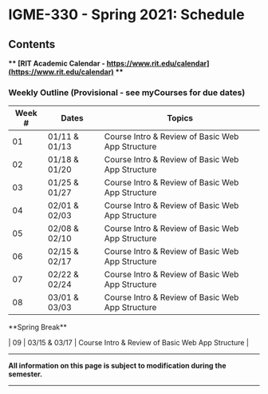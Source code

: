 # IGME-330 - Spring 2021: Schedule

## Contents

**\*\* [RIT Academic Calendar - https://www.rit.edu/calendar](https://www.rit.edu/calendar) \*\***

### Weekly Outline (Provisional  - see myCourses for due dates) 

| Week # | Dates | Topics |
| -------- | ------ | ---------- |
| 01 | 01/11 & 01/13 | Course Intro & Review of Basic Web App Structure |
| 02 | 01/18 & 01/20 | Course Intro & Review of Basic Web App Structure |
| 03 | 01/25 & 01/27 | Course Intro & Review of Basic Web App Structure |
| 04 | 02/01 & 02/03 | Course Intro & Review of Basic Web App Structure |
| 05 | 02/08 & 02/10 | Course Intro & Review of Basic Web App Structure |
| 06 | 02/15 & 02/17 | Course Intro & Review of Basic Web App Structure |
| 07 | 02/22 & 02/24 | Course Intro & Review of Basic Web App Structure |
| 08 | 03/01 & 03/03 | Course Intro & Review of Basic Web App Structure |

<td colspan=3>**Spring Break**</td>

| 09 | 03/15 & 03/17 | Course Intro & Review of Basic Web App Structure |

<!---
- [Week 01 (Aug 23) : Course Intro & Review of Basic Web App Structure](#week1)
- [Week 02 (Aug 30) : Intro to Canvas Drawing API & Periodic Functions/Algorithmic Botany](#week2)

<hr>

- [Week 03 (Fed 15) : IIFEs & Canvas Transformations](#week3)
- [Week 04 (Feb 22) : Project 1 Prototypes, Drawing Images & Blending Modes (Tues 2/23 - Recharge Day #1)](#week4)
- [Week 05 (Mar 01) : Sprites / ES6 Module Pattern](#week5)
- [Week 06 (Mar 08) : Intro to Web Audio](#week6)
- [Week 07 (Mar 15) : Finish Web Audio & Bitmap Manipulation](#week7)
- [Week 08 (Mar 22) : Constrained Writing and Simple Text Analysis / RiTa Computational Text Library (Wed. 3/24 - Recharge Day #2)](#week8)
- [Week 09 (Mar 29) : Context-free Grammars / Web Services Review](#week9)
- [Week 10 (Apr 05) : Midterm Exam](#week10)
- [Week 11 (Apr 12) : Node.js + More Web Services](#week11)
- [Week 12 (Apr 19) : Vue.js & MVVM (Thurs. 4/22 - Recharge Day #3)](#week12)
- [Week 13 (Apr 26) : Cloud Data & JavaScript Topics](#week13)
- [Week 14 (May 03) : Catchup (Mon 5/3 is "Treat as a Thursday class day", Wed 5/5 is final day of classes)](#week14)
- [Finals Week Meeting : (Final exam week ends on Thurs 5/13)](#finalsweek)
-->

<!--
## <a id="week1">Week 1 : Course Intro & Review of Basic Web App Structure
  - [Week 1A - Course Introduction](weekly/week-01A-notes.md)
  - [Week 1B - TB Review/TB II](weekly/week-01B-notes.md)
  
## <a id="week2">Week 2 : Ajax
  - [Week 2A - `XHR` - downloading/parsing text, CSV, XML, JSON](weekly/week-02A-notes.md)
  - [Week 2B - The `fetch()` API](weekly/week-02B-notes.md)


## <a id="week3">Week 3 : IIFEs & Canvas Transformations
  - [Week 3A - The IIFE](weekly/week-03A-notes.md)
  - [Week 3B - Canvas Transformations](weekly/week-03B-notes.md)
 
## <a id="week4">Week 4 : Project 1 prototypes, Drawing Images & Blending Modes
  - [Week 4A - Project 1 Prototypes & Review](weekly/week-04A-notes.md)
  - [Week 4B - Drawing Images & Blending Modes](weekly/week-04B-notes.md)
 
## <a id="week5">Week 5 : Sprites / ES6 Module Pattern
  - [Week 5A - Sprites](weekly/week-05A-notes.md)
  - [Week 5B - ES6 Module Pattern](weekly/week-05B-notes.md)
 
## <a id="week6">Week 6 : Intro to Audio Visualizer
  - [Week 6A - Intro to Web Audio](weekly/week-06A-notes.md)
  - [Week 6B - More Audio Visualizer](weekly/week-06B-notes.md)
 
## <a id="week7">Week 7 : More Web Audio
  - [Week 7A - Finish WebAudio](weekly/week-07A-notes.md)
  - [Week 7B - Bitmap Manipulation](weekly/week-07B-notes.md)
 
## <a id="week8">Week 8 : Catchup
  - [Week 8A - Catchup](weekly/week-08A-notes.md)
  - [Week 8B - Catchup](weekly/week-08B-notes.md)

## <a id="week9">Week 9 :  Begin Computational Text Unit Constrained Writing and Simple Text Analysis / Computational Literature
  - [Week 9A - Constrained Writing and Simple Text Analysis](weekly/week-09A-notes.md)
  - [Week 9B - Computational Literature with RiTa](weekly/week-09B-notes.md) 
  
## <a id="week10">Week 10 : Context-free Grammars / Web Services Review
   - [Week 10A - Context-Free Grammars with RiTa](weekly/week-10A-notes.md)
   - [Week 10B - Web Services](weekly/week-10B-notes.md)
  
## <a id="week11">Week 11  : Node.js + More Web Services
   - [Week 11A - Intro to Node.js](weekly/week-11A-notes.md)
   - [Week 11B - More About Web Services](weekly/week-11B-notes.md)
  
## <a id="week12">Week 12  : Vue.js & MVVM
  - [Week 12A - Intro to Vue.js](weekly/week-12A-notes.md)
  - [Week 12B - More Vue.js](weekly/week-12B-notes.md)
  
## <a id="week13">Week 13 : Cloud Data & JavaScript Topics
  - [Week 13A - Cloud Data](weekly/week-13A-notes.md)
  - [Week 13B - JavaScript Topics](weekly/week-13B-notes.md)
 
## <a id="week14">Week 14 : Catchup
  
## <a id="finalsweek">Finals Week Meeting
  - We will all be meeting finals week to present final projects. Check SIS for your section's meeting time and location
  
-->
  
<hr>

**All information on this page is subject to modification during the semester.**

<hr>
